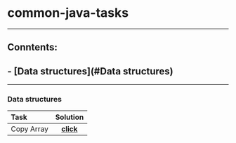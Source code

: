 # common-java-tasks

---

## Conntents:
## - [Data structures](#Data structures) 

---

### Data structures

| Task |  Solution  |
|:-----|:--------:|
| Copy Array   | [**click**](https://github.com/Vaixle/common-java-tasks/blob/main/src/main/java/com/vidle/dataStructures/copyArray.java)   |
